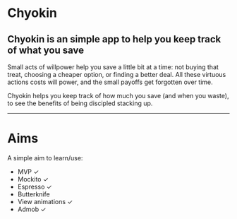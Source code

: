 # Chyokin

## Chyokin is an simple app to help you keep track of what you save

Small acts of willpower help you save a little bit at a time: not buying that treat, choosing a cheaper option, or finding a better deal. All these virtuous actions costs will power, and the small payoffs get forgotten over time.

Chyokin helps you keep track of how much you save (and when you waste), to see the benefits of being discipled stacking up.

--------------

# Aims

A simple aim to learn/use:
- MVP ✓
- Mockito ✓
- Espresso ✓
- Butterknife
- View animations ✓
- Admob ✓
